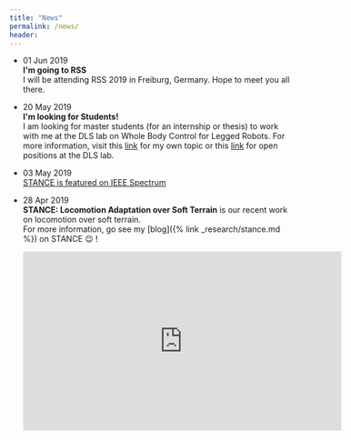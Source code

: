 ```yaml
---
title: "News"
permalink: /news/
header:
---
```



- 01 Jun 2019 <br>
  **I'm going to RSS** <br>
  I will be attending RSS 2019 in Freiburg, Germany. Hope to meet you all there. 

- 20 May 2019 <br>
  **I'm looking for Students!** <br>
  I am looking for master students (for an internship or thesis) to work with me
  at the DLS lab on Whole Body Control for Legged Robots. 
  For more information, visit this [link](https://iit-dlslab.github.io/internship-positions/soft_terrain_passivity.pdf) for my own topic or this [link](https://dls.iit.it/open-positions/bsc-msc-phd) for open positions at the DLS lab. 

- 03 May 2019 <br>
  [STANCE is featured on IEEE Spectrum](https://spectrum.ieee.org/automaton/robotics/robotics-hardware/video-friday-watch-this-robocop-make-a-traffic-stop)

- 28 Apr 2019 <br>
  **STANCE: Locomotion Adaptation over Soft Terrain** is our recent work on locomotion over soft terrain.<br>
  For more information, go see my [blog]({% link _research/stance.md %}) on STANCE :wink: !
  <iframe width="560" height="315" src="https://www.youtube.com/embed/rINRnicv7_I?autoplay=1" frameborder="0" allow="accelerometer; autoplay; encrypted-media; gyroscope; picture-in-picture" allowfullscreen></iframe>
